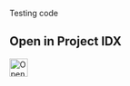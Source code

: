 Testing code

## Open in Project IDX 

<a href="https://idx.google.com/new?template=https://github.com/prakhar1989/idx-templates/tree/main/api-injection">
  <img
    alt="Open in IDX"
    src="https://cdn.idx.dev/btn/open_dark_32.svg"
    height="32"
  />
</a>
